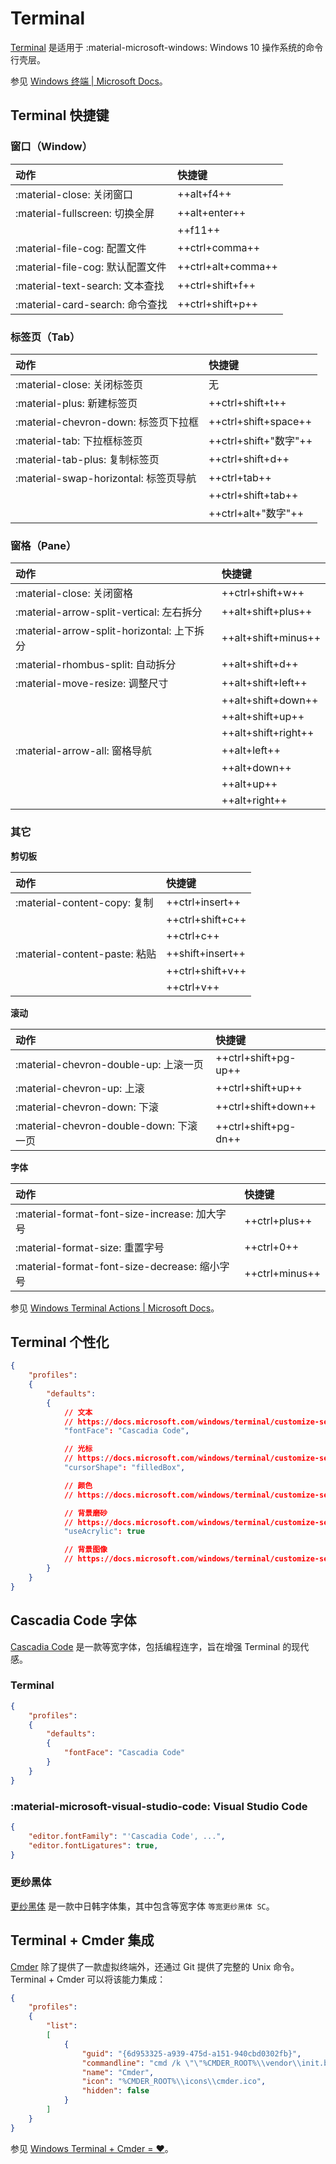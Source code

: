 # Terminal

[Terminal] 是适用于 :material-microsoft-windows: Windows 10 操作系统的命令行壳层。

参见 [Windows 终端 | Microsoft Docs](https://docs.microsoft.com/windows/terminal/)。

## Terminal 快捷键

### 窗口（Window）

| 动作                             | 快捷键             |
| :------------------------------- | :----------------- |
| :material-close: 关闭窗口        | ++alt+f4++         |
| :material-fullscreen: 切换全屏   | ++alt+enter++      |
|                                  | ++f11++            |
| :material-file-cog: 配置文件     | ++ctrl+comma++     |
| :material-file-cog: 默认配置文件 | ++ctrl+alt+comma++ |
| :material-text-search: 文本查找  | ++ctrl+shift+f++   |
| :material-card-search: 命令查找  | ++ctrl+shift+p++   |

### 标签页（Tab）

| 动作                                  | 快捷键                |
| :------------------------------------ | :-------------------- |
| :material-close: 关闭标签页           | 无                    |
| :material-plus: 新建标签页            | ++ctrl+shift+t++      |
| :material-chevron-down: 标签页下拉框  | ++ctrl+shift+space++  |
| :material-tab: 下拉框标签页           | ++ctrl+shift+"数字"++ |
| :material-tab-plus: 复制标签页        | ++ctrl+shift+d++      |
| :material-swap-horizontal: 标签页导航 | ++ctrl+tab++          |
|                                       | ++ctrl+shift+tab++    |
|                                       | ++ctrl+alt+"数字"++   |

### 窗格（Pane）

| 动作                                       | 快捷键              |
| :----------------------------------------- | :------------------ |
| :material-close: 关闭窗格                  | ++ctrl+shift+w++    |
| :material-arrow-split-vertical: 左右拆分   | ++alt+shift+plus++  |
| :material-arrow-split-horizontal: 上下拆分 | ++alt+shift+minus++ |
| :material-rhombus-split: 自动拆分          | ++alt+shift+d++     |
| :material-move-resize: 调整尺寸            | ++alt+shift+left++  |
|                                            | ++alt+shift+down++  |
|                                            | ++alt+shift+up++    |
|                                            | ++alt+shift+right++ |
| :material-arrow-all: 窗格导航              | ++alt+left++        |
|                                            | ++alt+down++        |
|                                            | ++alt+up++          |
|                                            | ++alt+right++       |

### 其它

**剪切板**

| 动作                          | 快捷键           |
| :---------------------------- | :--------------- |
| :material-content-copy: 复制  | ++ctrl+insert++  |
|                               | ++ctrl+shift+c++ |
|                               | ++ctrl+c++       |
| :material-content-paste: 粘贴 | ++shift+insert++ |
|                               | ++ctrl+shift+v++ |
|                               | ++ctrl+v++       |

**滚动**

| 动作                                    | 快捷键               |
| :-------------------------------------- | :------------------- |
| :material-chevron-double-up: 上滚一页   | ++ctrl+shift+pg-up++ |
| :material-chevron-up: 上滚              | ++ctrl+shift+up++    |
| :material-chevron-down: 下滚            | ++ctrl+shift+down++  |
| :material-chevron-double-down: 下滚一页 | ++ctrl+shift+pg-dn++ |

**字体**

| 动作                                          | 快捷键         |
| :-------------------------------------------- | :------------- |
| :material-format-font-size-increase: 加大字号 | ++ctrl+plus++  |
| :material-format-size: 重置字号               | ++ctrl+0++     |
| :material-format-font-size-decrease: 缩小字号 | ++ctrl+minus++ |

参见 [Windows Terminal Actions | Microsoft Docs](https://docs.microsoft.com/windows/terminal/customize-settings/actions)。

## Terminal 个性化

``` json
{
    "profiles":
    {
        "defaults":
        {
            // 文本
            // https://docs.microsoft.com/windows/terminal/customize-settings/profile-settings#text-settings
            "fontFace": "Cascadia Code",

            // 光标
            // https://docs.microsoft.com/windows/terminal/customize-settings/profile-settings#cursor-settings
            "cursorShape": "filledBox",

            // 颜色
            // https://docs.microsoft.com/windows/terminal/customize-settings/profile-settings#color-settings

            // 背景磨砂
            // https://docs.microsoft.com/windows/terminal/customize-settings/profile-settings#acrylic-settings
            "useAcrylic": true

            // 背景图像
            // https://docs.microsoft.com/windows/terminal/customize-settings/profile-settings#background-image-settings
        }
    }
}
```

## Cascadia Code 字体

[Cascadia Code] 是一款等宽字体，包括编程连字，旨在增强 Terminal 的现代感。

### Terminal

``` json
{
    "profiles":
    {
        "defaults":
        {
            "fontFace": "Cascadia Code"
        }
    }
}
```

### :material-microsoft-visual-studio-code: Visual Studio Code

``` json
{
    "editor.fontFamily": "'Cascadia Code', ...",
    "editor.fontLigatures": true,
}
```

### 更纱黑体

[更纱黑体] 是一款中日韩字体集，其中包含等宽字体 `等宽更纱黑体 SC`。

## Terminal + Cmder 集成

[Cmder] 除了提供了一款虚拟终端外，还通过 Git 提供了完整的 Unix 命令。
Terminal + Cmder 可以将该能力集成：

``` json
{
    "profiles":
    {
        "list":
        [
            {
                "guid": "{6d953325-a939-475d-a151-940cbd0302fb}",
                "commandline": "cmd /k \"\"%CMDER_ROOT%\\vendor\\init.bat\" \"",
                "name": "Cmder",
                "icon": "%CMDER_ROOT%\\icons\\cmder.ico",
                "hidden": false
            }
        ]
    }
}
```

参见 [Windows Terminal + Cmder = ❤](https://medium.com/talpor/windows-terminal-cmder-=❤-573e6890d143)。

<!----------------------------------------------------------------------------->

[Cascadia Code]: https://github.com/microsoft/cascadia-code
[Cmder]:         https://cmder.net/
[Terminal]:      https://github.com/microsoft/terminal
[更纱黑体]:      https://github.com/be5invis/Sarasa-Gothic

